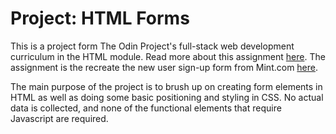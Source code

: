 # Project: HTML Forms

This is a project form The Odin Project's full-stack web development curriculum in the HTML module. Read more about this assignment [here](https://www.theodinproject.com/paths/full-stack-ruby-on-rails/courses/html-and-css/lessons/html-forms). The assignment is the recreate the new user sign-up form from Mint.com [here](https://wwws.mint.com/login.event?task=S).

The main purpose of the project is to brush up on creating form elements in HTML as well as doing some basic positioning and styling in CSS. No actual data is collected, and none of the functional elements that require Javascript are required.